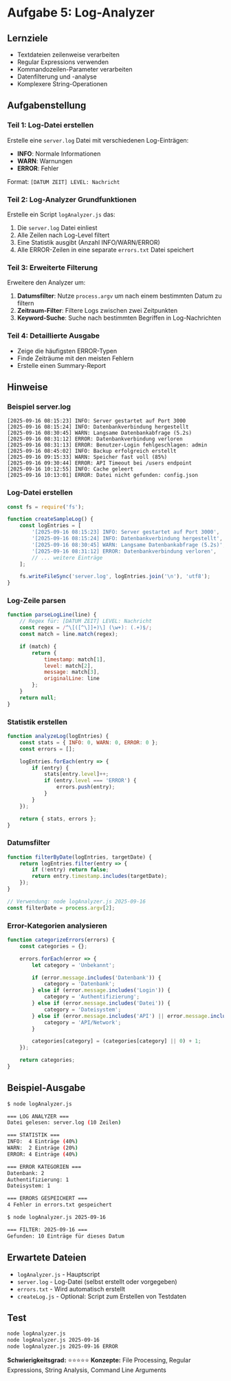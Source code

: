 # Aufgabe 5: Log-Analyzer

## Lernziele
- Textdateien zeilenweise verarbeiten
- Regular Expressions verwenden
- Kommandozeilen-Parameter verarbeiten
- Datenfilterung und -analyse
- Komplexere String-Operationen

## Aufgabenstellung

### Teil 1: Log-Datei erstellen
Erstelle eine `server.log` Datei mit verschiedenen Log-Einträgen:

- **INFO**: Normale Informationen
- **WARN**: Warnungen
- **ERROR**: Fehler

Format: `[DATUM ZEIT] LEVEL: Nachricht`

### Teil 2: Log-Analyzer Grundfunktionen
Erstelle ein Script `logAnalyzer.js` das:

1. Die `server.log` Datei einliest
2. Alle Zeilen nach Log-Level filtert
3. Eine Statistik ausgibt (Anzahl INFO/WARN/ERROR)
4. Alle ERROR-Zeilen in eine separate `errors.txt` Datei speichert

### Teil 3: Erweiterte Filterung
Erweitere den Analyzer um:

1. **Datumsfilter**: Nutze `process.argv` um nach einem bestimmten Datum zu filtern
2. **Zeitraum-Filter**: Filtere Logs zwischen zwei Zeitpunkten
3. **Keyword-Suche**: Suche nach bestimmten Begriffen in Log-Nachrichten

### Teil 4: Detaillierte Ausgabe
- Zeige die häufigsten ERROR-Typen
- Finde Zeiträume mit den meisten Fehlern
- Erstelle einen Summary-Report

## Hinweise

### Beispiel server.log
```
[2025-09-16 08:15:23] INFO: Server gestartet auf Port 3000
[2025-09-16 08:15:24] INFO: Datenbankverbindung hergestellt
[2025-09-16 08:30:45] WARN: Langsame Datenbankabfrage (5.2s)
[2025-09-16 08:31:12] ERROR: Datenbankverbindung verloren
[2025-09-16 08:31:13] ERROR: Benutzer-Login fehlgeschlagen: admin
[2025-09-16 08:45:02] INFO: Backup erfolgreich erstellt
[2025-09-16 09:15:33] WARN: Speicher fast voll (85%)
[2025-09-16 09:30:44] ERROR: API Timeout bei /users endpoint
[2025-09-16 10:12:55] INFO: Cache geleert
[2025-09-16 10:13:01] ERROR: Datei nicht gefunden: config.json
```

### Log-Datei erstellen
```javascript
const fs = require('fs');

function createSampleLog() {
    const logEntries = [
        '[2025-09-16 08:15:23] INFO: Server gestartet auf Port 3000',
        '[2025-09-16 08:15:24] INFO: Datenbankverbindung hergestellt',
        '[2025-09-16 08:30:45] WARN: Langsame Datenbankabfrage (5.2s)',
        '[2025-09-16 08:31:12] ERROR: Datenbankverbindung verloren',
        // ... weitere Einträge
    ];

    fs.writeFileSync('server.log', logEntries.join('\n'), 'utf8');
}
```

### Log-Zeile parsen
```javascript
function parseLogLine(line) {
    // Regex für: [DATUM ZEIT] LEVEL: Nachricht
    const regex = /^\[([^\]]+)\] (\w+): (.+)$/;
    const match = line.match(regex);

    if (match) {
        return {
            timestamp: match[1],
            level: match[2],
            message: match[3],
            originalLine: line
        };
    }
    return null;
}
```

### Statistik erstellen
```javascript
function analyzeLog(logEntries) {
    const stats = { INFO: 0, WARN: 0, ERROR: 0 };
    const errors = [];

    logEntries.forEach(entry => {
        if (entry) {
            stats[entry.level]++;
            if (entry.level === 'ERROR') {
                errors.push(entry);
            }
        }
    });

    return { stats, errors };
}
```

### Datumsfilter
```javascript
function filterByDate(logEntries, targetDate) {
    return logEntries.filter(entry => {
        if (!entry) return false;
        return entry.timestamp.includes(targetDate);
    });
}

// Verwendung: node logAnalyzer.js 2025-09-16
const filterDate = process.argv[2];
```

### Error-Kategorien analysieren
```javascript
function categorizeErrors(errors) {
    const categories = {};

    errors.forEach(error => {
        let category = 'Unbekannt';

        if (error.message.includes('Datenbank')) {
            category = 'Datenbank';
        } else if (error.message.includes('Login')) {
            category = 'Authentifizierung';
        } else if (error.message.includes('Datei')) {
            category = 'Dateisystem';
        } else if (error.message.includes('API') || error.message.includes('Timeout')) {
            category = 'API/Network';
        }

        categories[category] = (categories[category] || 0) + 1;
    });

    return categories;
}
```

## Beispiel-Ausgabe
```bash
$ node logAnalyzer.js

=== LOG ANALYZER ===
Datei gelesen: server.log (10 Zeilen)

=== STATISTIK ===
INFO:  4 Einträge (40%)
WARN:  2 Einträge (20%)
ERROR: 4 Einträge (40%)

=== ERROR KATEGORIEN ===
Datenbank: 2
Authentifizierung: 1
Dateisystem: 1

=== ERRORS GESPEICHERT ===
4 Fehler in errors.txt gespeichert

$ node logAnalyzer.js 2025-09-16

=== FILTER: 2025-09-16 ===
Gefunden: 10 Einträge für dieses Datum
```

## Erwartete Dateien
- `logAnalyzer.js` - Hauptscript
- `server.log` - Log-Datei (selbst erstellt oder vorgegeben)
- `errors.txt` - Wird automatisch erstellt
- `createLog.js` - Optional: Script zum Erstellen von Testdaten

## Test
```bash
node logAnalyzer.js
node logAnalyzer.js 2025-09-16
node logAnalyzer.js 2025-09-16 ERROR
```

**Schwierigkeitsgrad:** ⭐⭐⭐⭐⭐
**Konzepte:** File Processing, Regular Expressions, String Analysis, Command Line Arguments